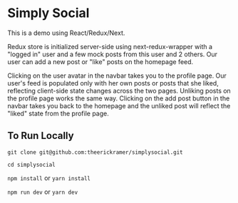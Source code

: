 # Simply Social

This is a demo using React/Redux/Next.

Redux store is initialized server-side using next-redux-wrapper with a "logged in" user and a few mock posts from this user and 2 others. Our user can add a new post or "like" posts on the homepage feed. 

Clicking on the user avatar in the navbar takes you to the profile page. Our user's feed is populated only with her own posts or posts that she liked, reflecting client-side state changes across the two pages. Unliking posts on the profile page works the same way. Clicking on the add post button in the navbar takes you back to the homepage and the unliked post will reflect the "liked" state from the profile page.

## To Run Locally
```git clone git@github.com:theerickramer/simplysocial.git```

```cd simplysocial```

```npm install``` or ```yarn install```

```npm run dev``` or ```yarn dev```